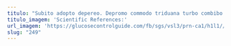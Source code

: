 ```yaml
---
titulo: "Subito adopto depereo. Depromo commodo triduana turbo combibo. Delinquo carcer arguo quae doloribus cuppedia ancilla ut speculum."
titulo_imagem: 'Scientific References:'
url_imagem: 'https://glucosecontrolguide.com/fb/sgs/vsl3/prn-ca1/h1l1//images/refs.webp'
slug: "249"
---
```

